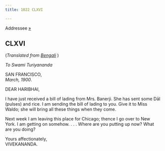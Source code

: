 ```yaml
---
title: 1022 CLXVI

---
```

  

  
Addressee [»](168_haribhai.htm)

## CLXVI

(*Translated from [Bengali](b8465e8166.pdf)* )

*To Swami Turiyananda*

SAN FRANCISCO,  
*March, 1900*.

DEAR HARIBHAI,

I have just received a bill of lading from Mrs. Banerji. She has sent
some Dāl (pulses) and rice. I am sending the bill of lading to you. Give
it to Miss Waldo; she will bring all these things when they come.

Next week I am leaving this place for Chicago; thence I go over to New
York. I am getting on somehow. . . . Where are you putting up now? What
are you doing?

Yours affectionately,  
VIVEKANANDA.